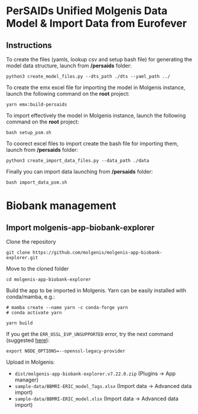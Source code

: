 # PerSAIDs Unified Molgenis Data Model & Import Data from Eurofever

## Instructions
To create the files (yamls, lookup csv and setup bash file) for generating the model data structure, launch from **/persaids** folder:
```
python3 create_model_files.py --dts_path ./dts --yaml_path ../
```
To create the emx excel file for importing the model in Molgenis instance, launch the following command on the **root** project:
```
yarn emx:build-persaids
```
To import effectively the model in Molgenis instance, launch the following command on the **root** project:
```
bash setup_psm.sh
```
To coorect excel files to import  create the bash file for importing them, launch from **/persaids** folder:
```
python3 create_import_data_files.py --data_path ./data
```
Finally you can import data launching from **/persaids** folder:
```
bash import_data_psm.sh
```
# Biobank management

## Import molgenis-app-biobank-explorer
Clone the repository
```
git clone https://github.com/molgenis/molgenis-app-biobank-explorer.git
```
Move to the cloned folder
```
cd molgenis-app-biobank-explorer
```
Build the app to be imported in Molgenis.
Yarn can be easily installed with conda/mamba, e.g.:
```
# mamba create --name yarn -c conda-forge yarn
# conda activate yarn
```
```
yarn build
```

If you get the ```ERR_OSSL_EVP_UNSUPPORTED``` error, try the next command (suggested [here](https://stackoverflow.com/questions/69394632/webpack-build-failing-with-err-ossl-evp-unsupported)):
```
export NODE_OPTIONS=--openssl-legacy-provider
``` 

Upload in Molgenis:
 - ```dist/molgenis-app-biobank-explorer.v7.22.0.zip``` (Plugins -> App manager)
 - ```sample-data/BBMRI-ERIC_model_Tags.xlsx``` (Import data -> Advanced data import)
 - ```sample-data/BBMRI-ERIC_model.xlsx``` (Import data -> Advanced data import)
